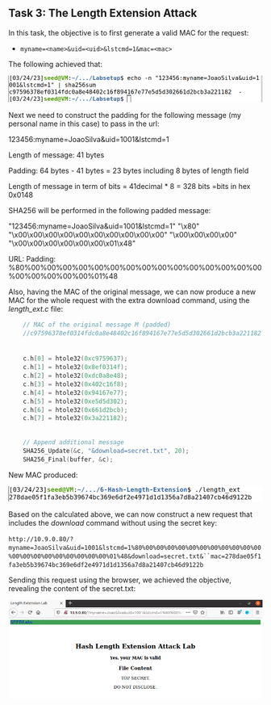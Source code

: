 ## Task 3: The Length Extension Attack

In this task, the objective is to first generate a valid MAC for the request:

- `myname=<name>&uid=<uid>&lstcmd=1&mac=<mac>`

The following achieved that:

![validMAC](screenshots/validMac.png)

Next we need to construct the padding for the following message (my personal name in this case) to pass in the url:

123456:myname=JoaoSilva&uid=1001&lstcmd=1

Length of message: 41 bytes

Padding: 64 bytes - 41 bytes = 23 bytes including 8 bytes of length field

Length of message in term of bits = 41decimal * 8 = 328 bits =bits in hex 0x0148


SHA256 will be performed in the following padded message:
 
"123456:myname=JoaoSilva&uid=1001&lstcmd=1"
"\x80"
"\x00\x00\x00\x00\x00\x00\x00\x00\x00\x00"
"\x00\x00\x00\x00"
"\x00\x00\x00\x00\x00\x00\x01\x48"
 


URL: Padding: %80%00%00%00%00%00%00%00%00%00%00%00%00%00%00%00%00%00%00%00%00%01%48  


Also, having the MAC of the original message, we can now produce a new MAC for the whole request with the extra download command, using the *length_ext.c* file:

```c
	// MAC of the original message M (padded) 
	//c97596378ef0314fdc0a8e48402c16f894167e77e5d5d302661d2bcb3a221182


	c.h[0] = htole32(0xc9759637);
	c.h[1] = htole32(0x8ef0314f);
	c.h[2] = htole32(0xdc0a8e48);
	c.h[3] = htole32(0x402c16f8);
	c.h[4] = htole32(0x94167e77);
	c.h[5] = htole32(0xe5d5d302);
	c.h[6] = htole32(0x661d2bcb);
	c.h[7] = htole32(0x3a221182);
            
```

```c
	// Append additional message
	SHA256_Update(&c, "&download=secret.txt", 20);
	SHA256_Final(buffer, &c);

```

New MAC produced:

![newMsgMAC](screenshots/newMsgMac.png)


Based on the *<mac>* calculated above, we can now construct a new request that includes the *download* command without using the secret key:

`http://10.9.0.80/?myname=JoaoSilva&uid=1001&lstcmd=1%80%00%00%00%00%00%00%00%00%00%00%00%00%00%00%00%00%00%00%00%00%01%48&download=secret.txt&``mac=278dae05f1fa3eb5b39674bc369e6df2e4971d1d1356a7d8a21407cb46d9122b`

Sending this request using the browser, we achieved the objective, revealing the content of the secret.txt:

![secretRevealed](screenshots/Result.png)